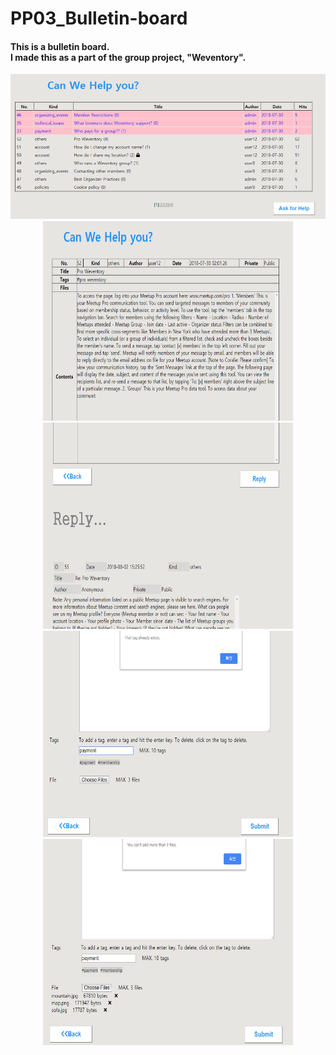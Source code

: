 # PP03_Bulletin-board
<h4>This is a bulletin board.<br/>
I made this as a part of the group project, "Weventory".  
</h4>

<div align="center">
    <img src="photos/bulletin-board.png" width="800px"/> 
</div>
<div align="center">
    <img src="photos/parent-article1.png" height="320px" width="400px"/> 
</div>



<div align="center">
    <img src="photos/child-article.png" height="330px" width="400px"/> 
    <img src="photos/write-article-tags.png" height="330px" width="400px"/> 
    <img src="photos/write-article-file-attatchment.png" height="330px" width="400px"/> 
</div>	
